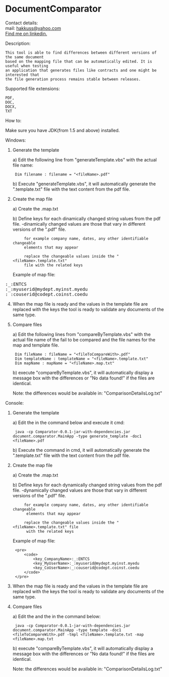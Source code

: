 DocumentComparator
==================

Contact details:<br>
mail: hakkuss@yahoo.com<br>
<a href="http://www.linkedin.com/pub/mircea-sirghi/32/6b5/700/" target="_blank">Find me on linkedin.</a>

Description:

	This tool is able to find differences between different versions of the same document
	based on the mapping file that can be automatically edited. It is useful when testing
	an application that generates files like contracts and one might be interested that
	the file generation process remains	stable between releases. 

Supported file extensions:

	PDF,
	DOC,
	DOCX,
	TXT

How to:

Make sure you have JDK(from 1.5 and above) installed.

Windows:

1. Generate the template 
 
	a) Edit the following line from "generateTemplate.vbs" with the actual file name: 
	
		Dim filename : filename = "<fileName>.pdf"
	b) Execute "generateTemplate.vbs", it will automatically generate the 
	 "<fileName>.template.txt" file with the text content from the pdf file.
	
2. Create the map file
		 
	a) Create the <fileName>.map.txt
	
	b) Define keys for each dinamically changed string values from the pdf file. 
			-dinamically changed values are those that vary in different versions
			 of the "<fileName>.pdf" file.
		
			for example company name, dates, any other identifiable changeable
			elements that may appear
			
			replace the changeable values inside the "<fileName>.template.txt"
			file with the related keys
			
	Example of map file: 

<pre>
<key_CompanyName>:_:ENTCS
<key_MyUserName>:_:myuserid@mydept.myinst.myedu
<key_CoUserName>:_:couserid@codept.coinst.coedu
</pre>

									
4. When the map file is ready and the values in the template file are replaced with the
 keys the tool is ready to validate any documents of the same type.   
		 
5. Compare files
	
	a) Edit the following lines from "compareByTemplate.vbs" with the actual file 
	name of the fail to be compared and the file names for the map and template file.  
		
		Dim fileName : fileName = "<fileToCompareWith>.pdf"
		Dim templateName : templateName = "<fileName>.template.txt"
		Dim mapName : mapName = "<fileName>.map.txt"
		
	
	b) execute "compareByTemplate.vbs", it will automatically display a message box
	 with the differences or "No data found!" if the files are identical.
	
	Note: the differences would be available in: "ComparisonDetailsLog.txt"	
		
Console: 

1. Generate the template 

	a) Edit the <filename> in the command below and execute it cmd: 
	
		java -cp Comparator-0.0.1-jar-with-dependencies.jar document.comparator.MainApp -type generate_template -doc1 <fileName>.pdf
		
	b) Execute the command in cmd, it will automatically generate the
	 "<fileName>.template.txt" file with the text content from the pdf file.
	
2. Create the map file
		 
	a) Create the <fileName>.map.txt
	
	b) Define keys for each dynamically changed string values from the pdf file. 
			-dynamically changed values are those that vary in different versions
			 of the "<fileName>.pdf" file.
		
			for example company name, dates, any other identifiable changeable
			 elements that may appear
			
			replace the changeable values inside the "<fileName>.template.txt" file
			 with the related keys
			
	Example of map file: 
		
		<pre>
			<code>
				<key_CompanyName>:_:ENTCS
				<key_MyUserName>:_:myuserid@mydept.myinst.myedu
				<key_CoUserName>:_:couserid@codept.coinst.coedu
			</code>
		</pre>
									
									
4. When the map file is ready and the values in the template file are replaced
 with the keys the tool is ready to validate any documents of the same type.   
		 
5. Compare files
	
	a) Edit the <fileToCompareWith> and the <fileName> in the command below:
		
		java -cp Comparator-0.0.1-jar-with-dependencies.jar document.comparator.MainApp -type template -doc1 <fileToCompareWith>.pdf -tmpl <fileName>.template.txt -map <fileName>.map.txt
	
	b) execute "compareByTemplate.vbs", it will automatically display a message
	 box with the differences or "No data found!" if the files are identical.
	
	Note: the differences would be available in: "ComparisonDetailsLog.txt"
